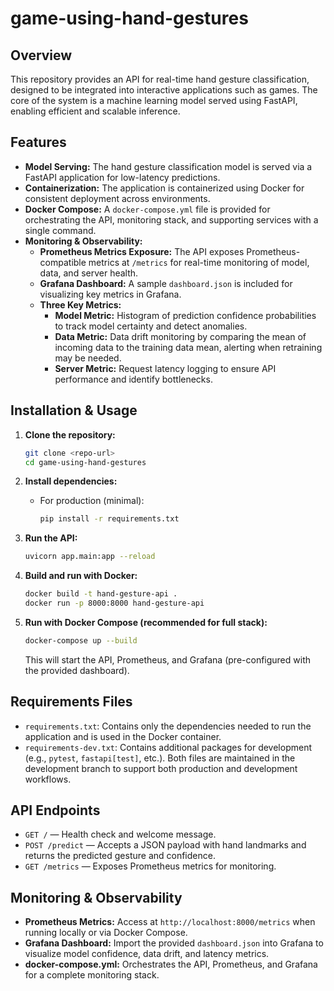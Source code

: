 # game-using-hand-gestures

## Overview
This repository provides an API for real-time hand gesture classification, designed to be integrated into interactive applications such as games. The core of the system is a machine learning model served using FastAPI, enabling efficient and scalable inference.

## Features
- **Model Serving:** The hand gesture classification model is served via a FastAPI application for low-latency predictions.
- **Containerization:** The application is containerized using Docker for consistent deployment across environments.
- **Docker Compose:** A `docker-compose.yml` file is provided for orchestrating the API, monitoring stack, and supporting services with a single command.
- **Monitoring & Observability:**
  - **Prometheus Metrics Exposure:** The API exposes Prometheus-compatible metrics at `/metrics` for real-time monitoring of model, data, and server health.
  - **Grafana Dashboard:** A sample `dashboard.json` is included for visualizing key metrics in Grafana.
  - **Three Key Metrics:**
    - **Model Metric:** Histogram of prediction confidence probabilities to track model certainty and detect anomalies.
    - **Data Metric:** Data drift monitoring by comparing the mean of incoming data to the training data mean, alerting when retraining may be needed.
    - **Server Metric:** Request latency logging to ensure API performance and identify bottlenecks.

## Installation & Usage
1. **Clone the repository:**
   ```bash
   git clone <repo-url>
   cd game-using-hand-gestures
   ```
2. **Install dependencies:**
   - For production (minimal):
     ```bash
     pip install -r requirements.txt
     ```

3. **Run the API:**
   ```bash
   uvicorn app.main:app --reload
   ```
4. **Build and run with Docker:**
   ```bash
   docker build -t hand-gesture-api .
   docker run -p 8000:8000 hand-gesture-api
   ```
5. **Run with Docker Compose (recommended for full stack):**
   ```bash
   docker-compose up --build
   ```
   This will start the API, Prometheus, and Grafana (pre-configured with the provided dashboard).

## Requirements Files
- `requirements.txt`: Contains only the dependencies needed to run the application and is used in the Docker container.
- `requirements-dev.txt`: Contains additional packages for development (e.g., `pytest`, `fastapi[test]`, etc.). Both files are maintained in the development branch to support both production and development workflows.

## API Endpoints
- `GET /` — Health check and welcome message.
- `POST /predict` — Accepts a JSON payload with hand landmarks and returns the predicted gesture and confidence.
- `GET /metrics` — Exposes Prometheus metrics for monitoring.

## Monitoring & Observability
- **Prometheus Metrics:** Access at `http://localhost:8000/metrics` when running locally or via Docker Compose.
- **Grafana Dashboard:** Import the provided `dashboard.json` into Grafana to visualize model confidence, data drift, and latency metrics.
- **docker-compose.yml:** Orchestrates the API, Prometheus, and Grafana for a complete monitoring stack.
